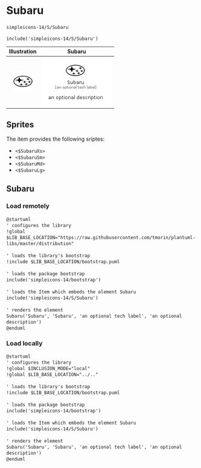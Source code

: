# Subaru


```text
simpleicons-14/S/Subaru
```

```text
include('simpleicons-14/S/Subaru')
```



| Illustration | Subaru |
| :---: | :---: |
| ![illustration for Illustration](../../simpleicons-14/S/Subaru.png) | ![illustration for Subaru](../../simpleicons-14/S/Subaru.Local.png) |



## Sprites
The item provides the following sriptes:

- `<$SubaruXs>`
- `<$SubaruSm>`
- `<$SubaruMd>`
- `<$SubaruLg>`





## Subaru

### Load remotely
```plantuml
@startuml
' configures the library
!global $LIB_BASE_LOCATION="https://raw.githubusercontent.com/tmorin/plantuml-libs/master/distribution"

' loads the library's bootstrap
!include $LIB_BASE_LOCATION/bootstrap.puml

' loads the package bootstrap
include('simpleicons-14/bootstrap')

' loads the Item which embeds the element Subaru
include('simpleicons-14/S/Subaru')

' renders the element
Subaru('Subaru', 'Subaru', 'an optional tech label', 'an optional description')
@enduml
```

### Load locally
```plantuml
@startuml
' configures the library
!global $INCLUSION_MODE="local"
!global $LIB_BASE_LOCATION="../.."

' loads the library's bootstrap
!include $LIB_BASE_LOCATION/bootstrap.puml

' loads the package bootstrap
include('simpleicons-14/bootstrap')

' loads the Item which embeds the element Subaru
include('simpleicons-14/S/Subaru')

' renders the element
Subaru('Subaru', 'Subaru', 'an optional tech label', 'an optional description')
@enduml
```

